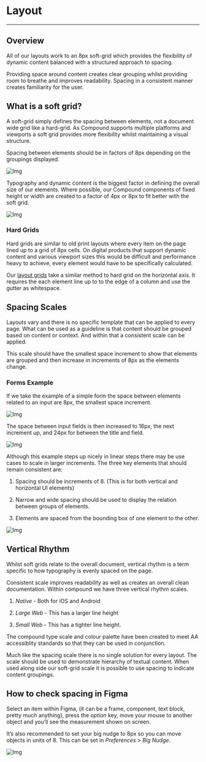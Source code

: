 
# Layout

---

## Overview

All of our layouts work to an 8px soft-grid which provides the flexibility of dynamic content balanced with a structured approach to spacing.

Providing space around content creates clear grouping whilst providing room to breathe and improves readability. Spacing in a consistent manner creates familiarity for the user.

## What is a soft grid?

A soft-grid simply defines the spacing between elements, not a document wide grid like a hard-grid. As Compound supports multiple platforms and viewports a soft grid provides more flexibility whilst maintaining a visual structure.

Spacing between elements should be in factors of 8px depending on the groupings displayed.

![Img](https://studio-assets.supernova.io/design-systems/16150/c1c3fc35-7845-4e16-9337-53b9659083a4.png?Expires=1980201600&Policy=eyJTdGF0ZW1lbnQiOlt7IlJlc291cmNlIjoiaHR0cHM6Ly9zdHVkaW8tYXNzZXRzLnN1cGVybm92YS5pby9kZXNpZ24tc3lzdGVtcy8xNjE1MC9jMWMzZmMzNS03ODQ1LTRlMTYtOTMzNy01M2I5NjU5MDgzYTQucG5nIiwiQ29uZGl0aW9uIjp7IkRhdGVMZXNzVGhhbiI6eyJBV1M6RXBvY2hUaW1lIjoxOTgwMjAxNjAwfX19XX0_&Signature=mdshlbiQlfa3p5fFsU2pKl11-G27xUPDBMzzvAien8O9ub4bOQ8vjCuWN8cKhE4L~GjjTq8N-SPrRqrKqdtgDk5hpkI4FPcmdrmZrHvuvSNCnCoF0CL6nm7PMKVmXX25a0A20A3GzTtAQhqqrNAJicqOolDyIRISb8XF7aVjvbjwrIu0icFJ~ahpw3u6EJjijy9NF~yftETDulHKaMH17m9bO2QDIwZPHLK6UO89Bdmhkbly0oERp9ManhvQdw29IWjAY6x5rjO0eP5-Jfk6IZpodtJEYO9fcVZE5MbNIZGvpQgJtJZtdCHRo-I~gnRllNWSFxfCqVTNZKTu~s4Wcw__&Key-Pair-Id=APKAJGK34LCCAUR7N6LA)

Typography and dynamic content is the biggest factor in defining the overall size of our elements. Where possible, our Compound components of fixed height or width are created to a factor of 4px or 8px to fit better with the soft grid.

![Img](https://studio-assets.supernova.io/design-systems/16150/7b2411dc-c6be-4449-8b60-8d5eb5b54ee0.png?Expires=1980201600&Policy=eyJTdGF0ZW1lbnQiOlt7IlJlc291cmNlIjoiaHR0cHM6Ly9zdHVkaW8tYXNzZXRzLnN1cGVybm92YS5pby9kZXNpZ24tc3lzdGVtcy8xNjE1MC83YjI0MTFkYy1jNmJlLTQ0NDktOGI2MC04ZDVlYjViNTRlZTAucG5nIiwiQ29uZGl0aW9uIjp7IkRhdGVMZXNzVGhhbiI6eyJBV1M6RXBvY2hUaW1lIjoxOTgwMjAxNjAwfX19XX0_&Signature=JYrkhqCFICHDFr~jJT1Nk2e98hd94UNIv2jbEOgCQayMqGN6Huiv6i8fLNlU0bBsVwiUFQXYwB~BdowQuims86chlqW9JiWn2pHhBq6CsaQ3kDPz8s250S5RjEfGp6GGxWmIw1uhcTVm-8blyIqZ0J5ZiPPz9a~oIVsQLbaQDrG4JvP3fOnn~1GGCIpEAjTXxb1sJGL-m7RdjwNjh0qznI6OebwudbobOOV82fHCx4r-2eTpNrAh30GzKce5KJRLJ1MXBAOD1OvWANJEaGMZsaXv8oHnJnn5WhQEjsFOKsa8iNAP7BgsqXa-UhQQbVjAqxnhlBHXo9TgRBbQDNE9Cg__&Key-Pair-Id=APKAJGK34LCCAUR7N6LA)

### Hard Grids

Hard grids are similar to old print layouts where every item on the page lined up to a grid of 8px cells. On digital products that support dynamic content and various viewport sizes this would be difficult and performance heavy to achieve, every element would have to be specifically calculated.

Our [layout grids](https://www.notion.so/Responsive-Design-759f5be5df014dff93a8a4aa1d10ba2a) take a similar method to hard grid on the horizontal axis. It requires the each element line up to to the edge of a column and use the gutter as whitespace.

## Spacing Scales

Layouts vary and there is no specific template that can be applied to every page. What can be used as a guideline is that content should be grouped based on content or context. And within that a consistent scale can be applied.

This scale should have the smallest space increment to show that elements are grouped and then increase in increments of 8px as the elements change.

### Forms Example

If we take the example of a simple form the space between elements related to an input are 8px, the smallest space increment.

![Img](https://studio-assets.supernova.io/design-systems/16150/3209ecb6-1487-4cd7-9462-d2e28155d0a3.png?Expires=1980201600&Policy=eyJTdGF0ZW1lbnQiOlt7IlJlc291cmNlIjoiaHR0cHM6Ly9zdHVkaW8tYXNzZXRzLnN1cGVybm92YS5pby9kZXNpZ24tc3lzdGVtcy8xNjE1MC8zMjA5ZWNiNi0xNDg3LTRjZDctOTQ2Mi1kMmUyODE1NWQwYTMucG5nIiwiQ29uZGl0aW9uIjp7IkRhdGVMZXNzVGhhbiI6eyJBV1M6RXBvY2hUaW1lIjoxOTgwMjAxNjAwfX19XX0_&Signature=Er0IHQ3aLVCGleCqM6m10s5a2g5BnBQmYV8k5HtrFSiQeU7HKBLSs0qK6-MPx3Iqu46VhS-eKbmhfPyIwmCqXbU~8bgG7w0Bh3uBFDnm3oxiHQBl3JYnim~UYFsIeEjig3ZCbesd5sCPYIluv4awum6ljhx6w0DeCdkt2RplFPxCZBq5dxC9AJDvEew~obgpQjok-oIY-ajjse-MNpHvU7q-O7Q6VqsPuFjI-M4qwSA08Ykv7DOAh1pXxI~yqW8GQSIF~j0xHypcig6sv84vuMxMz0FasOnNX7E75pTvZaRiAr6XI6BNZcbNrJQUxeXvoRZobRy3FsOGRhRrg213VA__&Key-Pair-Id=APKAJGK34LCCAUR7N6LA)

The space between input fields is then increased to 16px, the next increment up, and 24px for between the title and field.

![Img](https://studio-assets.supernova.io/design-systems/16150/0ff8086d-0a98-4f43-8449-34aca81be09e.png?Expires=1980201600&Policy=eyJTdGF0ZW1lbnQiOlt7IlJlc291cmNlIjoiaHR0cHM6Ly9zdHVkaW8tYXNzZXRzLnN1cGVybm92YS5pby9kZXNpZ24tc3lzdGVtcy8xNjE1MC8wZmY4MDg2ZC0wYTk4LTRmNDMtODQ0OS0zNGFjYTgxYmUwOWUucG5nIiwiQ29uZGl0aW9uIjp7IkRhdGVMZXNzVGhhbiI6eyJBV1M6RXBvY2hUaW1lIjoxOTgwMjAxNjAwfX19XX0_&Signature=ZrGQJ~PmW064U~sYQNeEvWLEIIQUEkhf-Zap15viel1oHXHxWh3aVGuIYYoaN5t9~PT8F5HKoveeD8MuAs8W2Wg~fLqYTxSbDZv6cLS8cp7DActOoY28qO20KSTT2LTgoCfhvEMY1QQrYZ6xCE~hPqthT~cOg2kCLKJDfqqkThgnO6OKeZyJoO82uSQJCvod9Dp3pTH427VtdYOrMWIyAO-uXSNfDxpNBJDounyWCQZTMeLeMTShtxvkpAR5FkuFFn72Emc8pLgrmeUrOGp0de2YpBGMFN62033a1QYYA7sYxqmKxN2WdK~jB9bZ-o27qw1WcSFwyCUrXK-rd85btw__&Key-Pair-Id=APKAJGK34LCCAUR7N6LA)

Although this example steps up nicely in linear steps there may be use cases to scale in larger increments. The three key elements that should remain consistent are:

1. Spacing should be increments of 8. (This is for both vertical and horizontal UI elements)

1. Narrow and wide spacing should be used to display the relation between groups of elements.

1. Elements are spaced from the bounding box of one element to the other.

![Img](https://studio-assets.supernova.io/design-systems/16150/c70ad21c-3836-404e-b3cb-297e874ab7cf.png?Expires=1980201600&Policy=eyJTdGF0ZW1lbnQiOlt7IlJlc291cmNlIjoiaHR0cHM6Ly9zdHVkaW8tYXNzZXRzLnN1cGVybm92YS5pby9kZXNpZ24tc3lzdGVtcy8xNjE1MC9jNzBhZDIxYy0zODM2LTQwNGUtYjNjYi0yOTdlODc0YWI3Y2YucG5nIiwiQ29uZGl0aW9uIjp7IkRhdGVMZXNzVGhhbiI6eyJBV1M6RXBvY2hUaW1lIjoxOTgwMjAxNjAwfX19XX0_&Signature=fUYzjeaK5vduS2E0gspooJuIkl4bsZnAw7Vc2vd6xxbYnhu9kzxPzq7XaZFqb8~3AJjgiQ2Fj-mgKPa7uxl1faFUTZN6HXVquQEEobYGqHDuc72ieA10ZBBFzJWBm06vv-2vsoc9p5CNCT~zqDt0yuvWmiE1eF-xZE7IDgGfRMoqfMm6rH92WCpFI9bGvE9r6mycHAdX9xV0rMYSwjNyP~~VnfGa2oj7u7ezF~p9owiG~UH8vpaAztj2bvssFSVCirHF1R1n5xOLR4a38XZqhrc08oBpY3yoiT7VQtBwZbmGfBIXwgwDNcfSKEQyZc6NJ3apQUtUsEgEeOAbbIGTwA__&Key-Pair-Id=APKAJGK34LCCAUR7N6LA)

## Vertical Rhythm

Whilst soft grids relate to the overall document, vertical rhythm is a term specific to how typography is evenly spaced on the page.

Consistent scale improves readability as well as creates an overall clean documentation. Within compound we have three vertical rhythm scales.

1. *Native* - Both for iOS and Android

1. *Large Web* - This has a larger line height

1. *Small Web* - This has a tighter line height.

The compound type scale and colour palette have been created to meet AA accessiblity standards so that they can be used in conjunction.

Much like the spacing scale there is no single solution for every layout. The scale should be used to demonstrate hierarchy of textual content. When used along side our soft-grid scale it is possible to use spacing to indicate content groupings.

## How to check spacing in Figma

Select an item within Figma, (it can be a frame, component, text block, pretty much anything), press the *option* key, move your mouse to another object and you’ll see the measurement shown on screen.

It’s also recommended to set your big nudge to 8px so you can move objects in units of 8. This can be set in *Preferences > Big Nudge*.

![Img](https://studio-assets.supernova.io/design-systems/16150/0d974118-150e-4b22-968f-5bdff31b3526.png?Expires=1980201600&Policy=eyJTdGF0ZW1lbnQiOlt7IlJlc291cmNlIjoiaHR0cHM6Ly9zdHVkaW8tYXNzZXRzLnN1cGVybm92YS5pby9kZXNpZ24tc3lzdGVtcy8xNjE1MC8wZDk3NDExOC0xNTBlLTRiMjItOTY4Zi01YmRmZjMxYjM1MjYucG5nIiwiQ29uZGl0aW9uIjp7IkRhdGVMZXNzVGhhbiI6eyJBV1M6RXBvY2hUaW1lIjoxOTgwMjAxNjAwfX19XX0_&Signature=G0QH72SxkhMhxrDCgi13Zsg~QQNzD2ZGNxjLPbD7oXXojIjQYnhUTRg8Tpk356WOcs69LUPA8tN0GXukLibaDM8w7y7JO0rRI-NyXDZjKy4YAxjjR4A9C3BHCtiRMWxmmi0Q89mBPtknSXP-TnqXFny33id8DpVxCkd4rIxY5CKCAhDZ0Wx5ctguNBD3v2qQ7MepAwcGLj73~0xe8bCBUtdADjV7IWFBElkI0C-KUerwDbb5TxF9dK~5NGHsttd8ZgGSV-qM9gi8xS7ZTD0VN35SmhQHx4T17IXlsFeGpzR8WV7AeqEN8Sw3gPeZwa37anlCFdymUU74djJKsi9hiA__&Key-Pair-Id=APKAJGK34LCCAUR7N6LA)